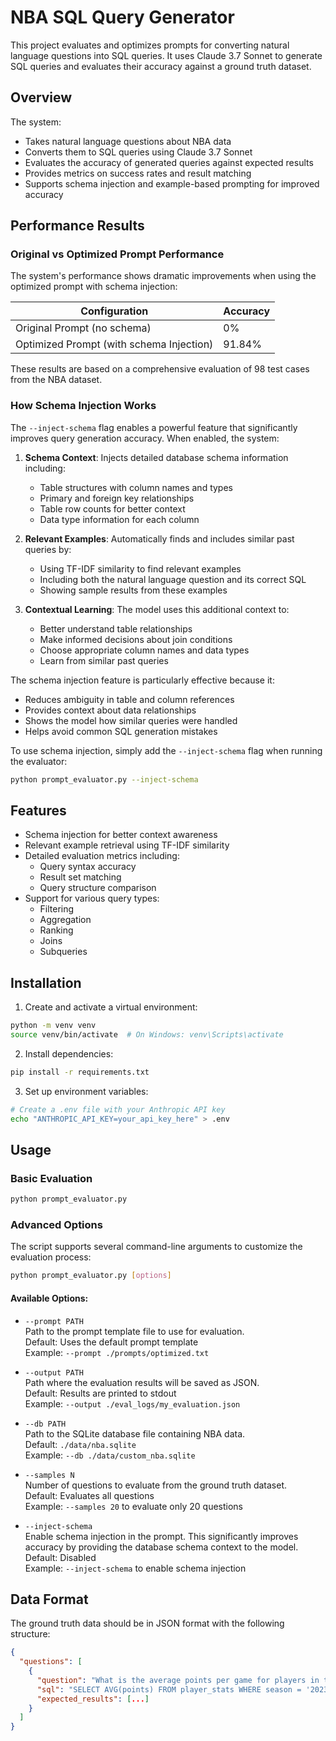 # NBA SQL Query Generator

This project evaluates and optimizes prompts for converting natural language questions into SQL queries. It uses Claude 3.7 Sonnet to generate SQL queries and evaluates their accuracy against a ground truth dataset.

## Overview

The system:
- Takes natural language questions about NBA data
- Converts them to SQL queries using Claude 3.7 Sonnet
- Evaluates the accuracy of generated queries against expected results
- Provides metrics on success rates and result matching
- Supports schema injection and example-based prompting for improved accuracy

## Performance Results

### Original vs Optimized Prompt Performance

The system's performance shows dramatic improvements when using the optimized prompt with schema injection:

| Configuration | Accuracy |
|--------------|----------|
| Original Prompt (no schema) | 0% |
| Optimized Prompt (with schema Injection) | 91.84% |

These results are based on a comprehensive evaluation of 98 test cases from the NBA dataset.

### How Schema Injection Works

The `--inject-schema` flag enables a powerful feature that significantly improves query generation accuracy. When enabled, the system:

1. **Schema Context**: Injects detailed database schema information including:
   - Table structures with column names and types
   - Primary and foreign key relationships
   - Table row counts for better context
   - Data type information for each column

2. **Relevant Examples**: Automatically finds and includes similar past queries by:
   - Using TF-IDF similarity to find relevant examples
   - Including both the natural language question and its correct SQL
   - Showing sample results from these examples

3. **Contextual Learning**: The model uses this additional context to:
   - Better understand table relationships
   - Make informed decisions about join conditions
   - Choose appropriate column names and data types
   - Learn from similar past queries

The schema injection feature is particularly effective because it:
- Reduces ambiguity in table and column references
- Provides context about data relationships
- Shows the model how similar queries were handled
- Helps avoid common SQL generation mistakes

To use schema injection, simply add the `--inject-schema` flag when running the evaluator:
```bash
python prompt_evaluator.py --inject-schema
```

## Features

- Schema injection for better context awareness
- Relevant example retrieval using TF-IDF similarity
- Detailed evaluation metrics including:
  - Query syntax accuracy
  - Result set matching
  - Query structure comparison
- Support for various query types:
  - Filtering
  - Aggregation
  - Ranking
  - Joins
  - Subqueries

## Installation

1. Create and activate a virtual environment:
```bash
python -m venv venv
source venv/bin/activate  # On Windows: venv\Scripts\activate
```

2. Install dependencies:
```bash
pip install -r requirements.txt
```

3. Set up environment variables:
```bash
# Create a .env file with your Anthropic API key
echo "ANTHROPIC_API_KEY=your_api_key_here" > .env
```

## Usage

### Basic Evaluation
```bash
python prompt_evaluator.py
```

### Advanced Options

The script supports several command-line arguments to customize the evaluation process:

```bash
python prompt_evaluator.py [options]
```

#### Available Options:

- `--prompt PATH`  
  Path to the prompt template file to use for evaluation.  
  Default: Uses the default prompt template  
  Example: `--prompt ./prompts/optimized.txt`

- `--output PATH`  
  Path where the evaluation results will be saved as JSON.  
  Default: Results are printed to stdout  
  Example: `--output ./eval_logs/my_evaluation.json`

- `--db PATH`  
  Path to the SQLite database file containing NBA data.  
  Default: `./data/nba.sqlite`  
  Example: `--db ./data/custom_nba.sqlite`

- `--samples N`  
  Number of questions to evaluate from the ground truth dataset.  
  Default: Evaluates all questions  
  Example: `--samples 20` to evaluate only 20 questions

- `--inject-schema`  
  Enable schema injection in the prompt. This significantly improves accuracy by providing the database schema context to the model.  
  Default: Disabled  
  Example: `--inject-schema` to enable schema injection

## Data Format

The ground truth data should be in JSON format with the following structure:
```json
{
  "questions": [
    {
      "question": "What is the average points per game for players in the 2023 season?",
      "sql": "SELECT AVG(points) FROM player_stats WHERE season = '2023'",
      "expected_results": [...]
    }
  ]
}
```




